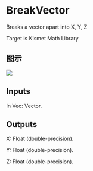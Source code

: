 # BreakVector

Breaks a vector apart into X, Y, Z

Target is Kismet Math Library

## 图示

![]($-20221218-19561767.png)

## Inputs

In Vec: Vector.  

## Outputs

X: Float (double-precision).

Y: Float (double-precision).

Z: Float (double-precision).

